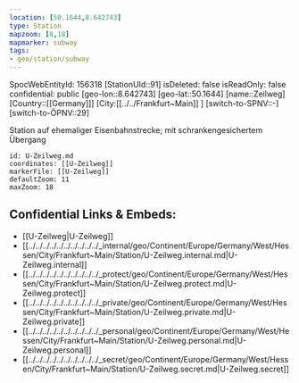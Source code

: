 ```yaml
---
location: [50.1644,8.642743]
type: Station 
mapzoom: [8,18] 
mapmarker: subway 
tags:
- geo/station/subway
---
```

SpocWebEntityId: 156318
[StationUId::91]
isDeleted: false
isReadOnly: false
confidential: public
[geo-lon::8.642743]
[geo-lat::50.1644]
[name::Zeilweg]
[Country::[[Germany]]]
[City:[[../../Frankfurt~Main]] ]
[switch-to-SPNV::-]
[switch-to-ÖPNV::29]

Station auf ehemaliger Eisenbahnstrecke; mit schrankengesichertem Übergang

```leaflet
id: U-Zeilweg.md
coordinates: [[U-Zeilweg]]
markerFile: [[U-Zeilweg]]
defaultZoom: 11 
maxZoom: 18
```


## Confidential Links & Embeds: 
- [[U-Zeilweg|U-Zeilweg]] 
- [[../../../../../../../../../../_internal/geo/Continent/Europe/Germany/West/Hessen/City/Frankfurt~Main/Station/U-Zeilweg.internal.md|U-Zeilweg.internal]] 
- [[../../../../../../../../../../_protect/geo/Continent/Europe/Germany/West/Hessen/City/Frankfurt~Main/Station/U-Zeilweg.protect.md|U-Zeilweg.protect]] 
- [[../../../../../../../../../../_private/geo/Continent/Europe/Germany/West/Hessen/City/Frankfurt~Main/Station/U-Zeilweg.private.md|U-Zeilweg.private]] 
- [[../../../../../../../../../../_personal/geo/Continent/Europe/Germany/West/Hessen/City/Frankfurt~Main/Station/U-Zeilweg.personal.md|U-Zeilweg.personal]] 
- [[../../../../../../../../../../_secret/geo/Continent/Europe/Germany/West/Hessen/City/Frankfurt~Main/Station/U-Zeilweg.secret.md|U-Zeilweg.secret]] 
